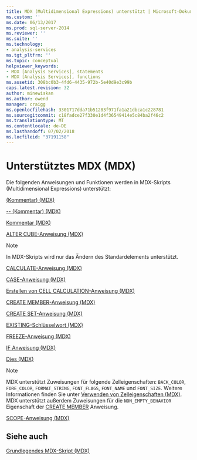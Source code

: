 ```yaml
---
title: MDX (Multidimensional Expressions) unterstützt | Microsoft-Dokumentation
ms.custom: ''
ms.date: 06/13/2017
ms.prod: sql-server-2014
ms.reviewer: ''
ms.suite: ''
ms.technology:
- analysis-services
ms.tgt_pltfrm: ''
ms.topic: conceptual
helpviewer_keywords:
- MDX [Analysis Services], statements
- MDX [Analysis Services], functions
ms.assetid: 308bc0b3-4fd6-4435-972b-5e40d9e3c99b
caps.latest.revision: 32
author: minewiskan
ms.author: owend
manager: craigg
ms.openlocfilehash: 3301717dda71b51283f971fa1a21dbca1c228781
ms.sourcegitcommit: c18fadce27f330e1d4f36549414e5c84ba2f46c2
ms.translationtype: MT
ms.contentlocale: de-DE
ms.lasthandoff: 07/02/2018
ms.locfileid: "37191158"
---
```

# <a name="supported-mdx-mdx"></a>Unterstütztes MDX (MDX)
  Die folgenden Anweisungen und Funktionen werden in MDX-Skripts (Multidimensional Expressions) unterstützt:  
  
 [&#40;Kommentar&#41; &#40;MDX&#41;](/sql/mdx/comment-mdx)  
  
 [-- &#40;Kommentar&#41; &#40;MDX&#41;](/sql/mdx/comment-mdx)  
  
 [Kommentar &#40;MDX&#41;](/sql/mdx/comment-mdx)  
  
 [ALTER CUBE-Anweisung &#40;MDX&#41;](/sql/mdx/mdx-data-definition-alter-cube)  
  
> [!NOTE]  
>  In MDX-Skripts wird nur das Ändern des Standardelements unterstützt.  
  
 [CALCULATE-Anweisung &#40;MDX&#41;](/sql/mdx/mdx-scripting-calculate)  
  
 [CASE-Anweisung &#40;MDX&#41;](/sql/mdx/case-statement-mdx)  
  
 [Erstellen von CELL CALCULATION-Anweisung &#40;MDX&#41;](/sql/mdx/mdx-data-definition-create-cell-calculation)  
  
 [CREATE MEMBER-Anweisung &#40;MDX&#41;](/sql/mdx/mdx-data-definition-create-member)  
  
 [CREATE SET-Anweisung &#40;MDX&#41;](/sql/mdx/mdx-data-definition-create-set)  
  
 [EXISTING-Schlüsselwort &#40;MDX&#41;](mdx-query-existing-keyword.md)  
  
 [FREEZE-Anweisung &#40;MDX&#41;](/sql/mdx/mdx-scripting-freeze)  
  
 [IF Anweisung &#40;MDX&#41;](/sql/mdx/mdx-scripting-if)  
  
 [Dies &#40;MDX&#41;](/sql/mdx/this-mdx)  
  
> [!NOTE]  
>  MDX unterstützt Zuweisungen für folgende Zelleigenschaften: `BACK_COLOR`, `FORE_COLOR`, `FORMAT_STRING`, `FONT_FLAGS`, `FONT_NAME` und `FONT_SIZE`. Weitere Informationen finden Sie unter [Verwenden von Zelleigenschaften &#40;MDX&#41;](mdx-cell-properties-using-cell-properties.md). MDX unterstützt außerdem Zuweisungen für die `NON_EMPTY_BEHAVIOR` Eigenschaft der [CREATE MEMBER](/sql/mdx/mdx-data-definition-create-member) Anweisung.  
  
 [SCOPE-Anweisung &#40;MDX&#41;](/sql/mdx/mdx-scripting-scope)  
  
## <a name="see-also"></a>Siehe auch  
 [Grundlegendes MDX-Skript &#40;MDX&#41;](the-basic-mdx-script-mdx.md)  
  
  
